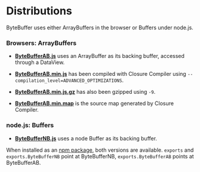 Distributions
=============

ByteBuffer uses either ArrayBuffers in the browser or Buffers under node.js.

### Browsers: ArrayBuffers

* **[ByteBufferAB.js](https://raw.githubusercontent.com/dcodeIO/ByteBuffer.js/master/dist/ByteBufferAB.js)**
  uses an ArrayBuffer as its backing buffer, accessed through a DataView.
  
* **[ByteBufferAB.min.js](https://raw.githubusercontent.com/dcodeIO/ByteBuffer.js/master/dist/ByteBufferAB.min.js)**
  has been compiled with Closure Compiler using `--compilation_level=ADVANCED_OPTIMIZATIONS`.
  
* **[ByteBufferAB.min.js.gz](https://raw.githubusercontent.com/dcodeIO/ByteBuffer.js/master/dist/ByteBufferAB.min.js.gz)**
  has also been gzipped using `-9`.
  
* **[ByteBufferAB.min.map](https://raw.githubusercontent.com/dcodeIO/ByteBuffer.js/master/dist/ByteBufferAB.min.map)**
  is the source map generated by Closure Compiler.

### node.js: Buffers

* **[ByteBufferNB.js](https://raw.githubusercontent.com/dcodeIO/ByteBuffer.js/master/dist/ByteBufferNB.js)**
  uses a node Buffer as its backing buffer.

When installed as an [npm package](https://www.npmjs.org/package/bytebuffer), both versions are available.
`exports` and `exports.ByteBufferNB` point at ByteBufferNB, `exports.ByteBufferAB` points at ByteBufferAB.
